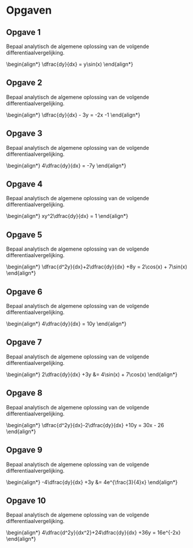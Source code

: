 # Opgaven

## Opgave 1

Bepaal analytisch de algemene oplossing van de volgende differentiaalvergelijking.

\begin{align*}
 \dfrac{dy}{dx} = y\sin(x)
\end{align*}

## Opgave 2

Bepaal analytisch de algemene oplossing van de volgende differentiaalvergelijking.

\begin{align*}
 \dfrac{dy}{dx} - 3y = -2x -1
\end{align*}

## Opgave 3

Bepaal analytisch de algemene oplossing van de volgende differentiaalvergelijking.

\begin{align*}
 4\dfrac{dy}{dx} = -7y
\end{align*}

## Opgave 4

Bepaal analytisch de algemene oplossing van de volgende differentiaalvergelijking.

\begin{align*}
 xy^2\dfrac{dy}{dx} = 1
\end{align*}

## Opgave 5

Bepaal analytisch de algemene oplossing van de volgende differentiaalvergelijking.

\begin{align*}
 \dfrac{d^2y}{dx}+2\dfrac{dy}{dx} +8y = 2\cos(x) + 7\sin(x)
\end{align*}

## Opgave 6

Bepaal analytisch de algemene oplossing van de volgende differentiaalvergelijking.

\begin{align*}
 4\dfrac{dy}{dx} = 10y
\end{align*}

## Opgave 7

Bepaal analytisch de algemene oplossing van de volgende differentiaalvergelijking.

\begin{align*}
 2\dfrac{dy}{dx} +3y &= 4\sin(x) + 7\cos(x)
\end{align*}

## Opgave 8

Bepaal analytisch de algemene oplossing van de volgende differentiaalvergelijking.

\begin{align*}
 \dfrac{d^2y}{dx}-2\dfrac{dy}{dx} +10y = 30x - 26
\end{align*}

## Opgave 9

Bepaal analytisch de algemene oplossing van de volgende differentiaalvergelijking.

\begin{align*}
 -4\dfrac{dy}{dx} +3y &= 4e^{\frac{3}{4}x}
\end{align*}

## Opgave 10

Bepaal analytisch de algemene oplossing van de volgende differentiaalvergelijking.

\begin{align*}
 4\dfrac{d^2y}{dx^2}+24\dfrac{dy}{dx} +36y = 16e^{-2x}
\end{align*}
